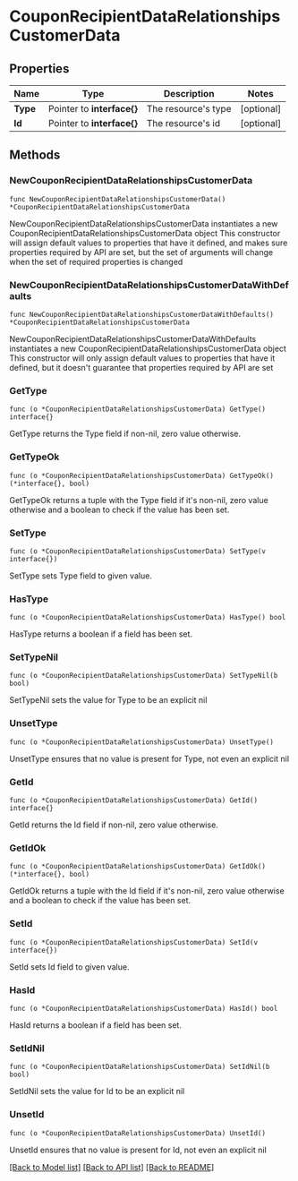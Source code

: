 # CouponRecipientDataRelationshipsCustomerData

## Properties

Name | Type | Description | Notes
------------ | ------------- | ------------- | -------------
**Type** | Pointer to **interface{}** | The resource&#39;s type | [optional] 
**Id** | Pointer to **interface{}** | The resource&#39;s id | [optional] 

## Methods

### NewCouponRecipientDataRelationshipsCustomerData

`func NewCouponRecipientDataRelationshipsCustomerData() *CouponRecipientDataRelationshipsCustomerData`

NewCouponRecipientDataRelationshipsCustomerData instantiates a new CouponRecipientDataRelationshipsCustomerData object
This constructor will assign default values to properties that have it defined,
and makes sure properties required by API are set, but the set of arguments
will change when the set of required properties is changed

### NewCouponRecipientDataRelationshipsCustomerDataWithDefaults

`func NewCouponRecipientDataRelationshipsCustomerDataWithDefaults() *CouponRecipientDataRelationshipsCustomerData`

NewCouponRecipientDataRelationshipsCustomerDataWithDefaults instantiates a new CouponRecipientDataRelationshipsCustomerData object
This constructor will only assign default values to properties that have it defined,
but it doesn't guarantee that properties required by API are set

### GetType

`func (o *CouponRecipientDataRelationshipsCustomerData) GetType() interface{}`

GetType returns the Type field if non-nil, zero value otherwise.

### GetTypeOk

`func (o *CouponRecipientDataRelationshipsCustomerData) GetTypeOk() (*interface{}, bool)`

GetTypeOk returns a tuple with the Type field if it's non-nil, zero value otherwise
and a boolean to check if the value has been set.

### SetType

`func (o *CouponRecipientDataRelationshipsCustomerData) SetType(v interface{})`

SetType sets Type field to given value.

### HasType

`func (o *CouponRecipientDataRelationshipsCustomerData) HasType() bool`

HasType returns a boolean if a field has been set.

### SetTypeNil

`func (o *CouponRecipientDataRelationshipsCustomerData) SetTypeNil(b bool)`

 SetTypeNil sets the value for Type to be an explicit nil

### UnsetType
`func (o *CouponRecipientDataRelationshipsCustomerData) UnsetType()`

UnsetType ensures that no value is present for Type, not even an explicit nil
### GetId

`func (o *CouponRecipientDataRelationshipsCustomerData) GetId() interface{}`

GetId returns the Id field if non-nil, zero value otherwise.

### GetIdOk

`func (o *CouponRecipientDataRelationshipsCustomerData) GetIdOk() (*interface{}, bool)`

GetIdOk returns a tuple with the Id field if it's non-nil, zero value otherwise
and a boolean to check if the value has been set.

### SetId

`func (o *CouponRecipientDataRelationshipsCustomerData) SetId(v interface{})`

SetId sets Id field to given value.

### HasId

`func (o *CouponRecipientDataRelationshipsCustomerData) HasId() bool`

HasId returns a boolean if a field has been set.

### SetIdNil

`func (o *CouponRecipientDataRelationshipsCustomerData) SetIdNil(b bool)`

 SetIdNil sets the value for Id to be an explicit nil

### UnsetId
`func (o *CouponRecipientDataRelationshipsCustomerData) UnsetId()`

UnsetId ensures that no value is present for Id, not even an explicit nil

[[Back to Model list]](../README.md#documentation-for-models) [[Back to API list]](../README.md#documentation-for-api-endpoints) [[Back to README]](../README.md)


